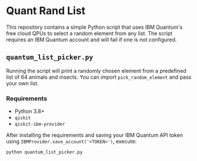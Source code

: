 # Quant Rand List

This repository contains a simple Python script that uses IBM Quantum's free
cloud QPUs to select a random element from any list. The script requires an
IBM Quantum account and will fail if one is not configured.

## `quantum_list_picker.py`

Running the script will print a randomly chosen element from a predefined list
of 64 animals and insects.  You can import `pick_random_element` and pass your
own list.

### Requirements

- Python 3.8+
- `qiskit`
- `qiskit-ibm-provider`

After installing the requirements and saving your IBM Quantum API token using
`IBMProvider.save_account('<TOKEN>')`, execute:


```bash
python quantum_list_picker.py
```
